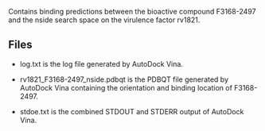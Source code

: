 Contains binding predictions between the bioactive compound F3168-2497 and the nside search space on the virulence factor rv1821.

## Files

- log.txt is the log file generated by AutoDock Vina.

- rv1821_F3168-2497_nside.pdbqt is the PDBQT file generated by AutoDock Vina containing the orientation and binding location of F3168-2497.

- stdoe.txt is the combined STDOUT and STDERR output of AutoDock Vina.

